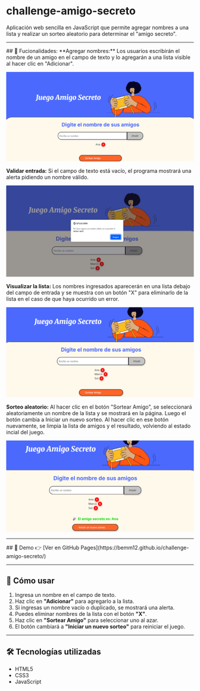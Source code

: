# challenge-amigo-secreto
Aplicación web sencilla en JavaScript que permite agregar nombres a una lista y realizar un sorteo aleatorio para determinar el "amigo secreto".  
<hr>
## 📌 Fucionalidades:
**Agregar nombres:** Los usuarios escribirán el nombre de un amigo en el campo de texto y lo agregarán a una lista visible al hacer clic en "Adicionar".  

![Captura del juego](./assets/agregar-amigo.png)  

**Validar entrada:** Si el campo de texto está vacío, el programa mostrará una alerta pidiendo un nombre válido.  

![Captura del juego](./assets/validacion-nombre.png)  

**Visualizar la lista:** Los nombres ingresados aparecerán en una lista debajo del campo de entrada y se muestra con un botón "X" para eliminarlo de la lista en el caso de que haya ocurrido un error.  

![Captura del juego](./assets/lista-amigos.png)  

**Sorteo aleatorio:** Al hacer clic en el botón "Sortear Amigo", se seleccionará aleatoriamente un nombre de la lista y se mostrará en la página. Luego el botón cambia a Iniciar un nuevo sorteo. Al hacer clic en ese botón nuevamente, se limpia la lista de amigos y el resultado, volviendo al estado incial del juego.  

![Captura del juego](./assets/resultado-juego.png)  

<hr>
## 🚀 Demo
👉 [Ver en GitHub Pages](https://bemm12.github.io/challenge-amigo-secreto/)  
<hr>

## 📌 Cómo usar
1. Ingresa un nombre en el campo de texto.
2. Haz clic en **"Adicionar"** para agregarlo a la lista.
3. Si ingresas un nombre vacío o duplicado, se mostrará una alerta.
4. Puedes eliminar nombres de la lista con el botón **"X"**.
5. Haz clic en **"Sortear Amigo"** para seleccionar uno al azar.
6. El botón cambiará a **"Iniciar un nuevo sorteo"** para reiniciar el juego.
 <hr>  

 ## 🛠️ Tecnologías utilizadas
- HTML5
- CSS3
- JavaScript

